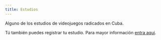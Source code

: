 ```yaml
---
title: Estudios
---
```


Alguno de los estudios de videojuegos radicados en Cuba.

Tú también puedes registrar tu estudio. Para mayor información [entra aqui](/unete).
